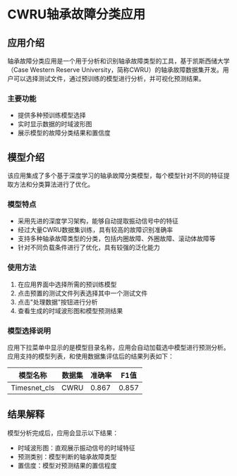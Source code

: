 # CWRU轴承故障分类应用

## 应用介绍

轴承故障分类应用是一个用于分析和识别轴承故障类型的工具，基于凯斯西储大学（Case Western Reserve University，简称CWRU）的轴承故障数据集开发。用户可以选择测试文件，通过预训练的模型进行分析，并可视化预测结果。

### 主要功能

- 提供多种预训练模型选择
- 实时显示数据的时域波形图
- 展示模型的故障分类结果和置信度

## 模型介绍

该应用集成了多个基于深度学习的轴承故障分类模型，每个模型针对不同的特征提取方法和分类算法进行了优化。

### 模型特点

- 采用先进的深度学习架构，能够自动提取振动信号中的特征
- 经过大量CWRU数据集训练，具有较高的故障识别准确率
- 支持多种轴承故障类型的分类，包括内圈故障、外圈故障、滚动体故障等
- 针对不同负载条件进行了优化，具有较强的泛化能力

### 使用方法

1. 在应用界面中选择所需的预训练模型
2. 点击预置的测试文件列表选择其中一个测试文件
3. 点击"处理数据"按钮进行分析
4. 查看生成的时域波形图和模型预测结果

### 模型选择说明

应用下拉菜单中显示的是模型目录名称，应用会自动加载选中模型进行预测分析。应用支持的模型列表，和使用数据集评估后的结果列表如下：

| 模型名称 | 数据集 | 准确率  | F1值 |
|----------|--------|--------|------|
| Timesnet_cls   | CWRU   | 0.867   | 0.857 |

## 结果解释

模型分析完成后，应用会显示以下结果：

- 时域波形图：直观展示振动信号的时域特征
- 预测类别：模型判断的轴承故障类型
- 置信度：模型对预测结果的置信程度

